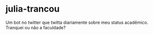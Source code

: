 # julia-trancou
Um bot no twitter que twitta diariamente sobre meu status acadêmico. Tranquei ou não a faculdade?
